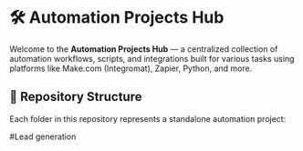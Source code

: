 # 🛠️ Automation Projects Hub

Welcome to the **Automation Projects Hub** — a centralized collection of automation workflows, scripts, and integrations built for various tasks using platforms like Make.com (Integromat), Zapier, Python, and more.

## 📁 Repository Structure

Each folder in this repository represents a standalone automation project:

#Lead generation
